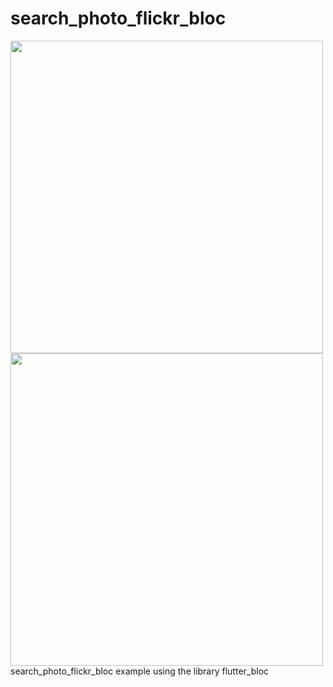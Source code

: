 # search_photo_flickr_bloc
<img src = "https://github.com/sergemalibu/search_photo_flickr_bloc/blob/main/Screen_1.png" width = "500"> 
<img src = "https://github.com/sergemalibu/search_photo_flickr_bloc/blob/main/Screen_2.png" width = "500"> 
search_photo_flickr_bloc example using the library flutter_bloc
